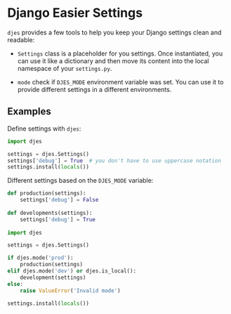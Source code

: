 Django Easier Settings
======================

``djes`` provides a few tools to help you keep your Django settings
clean and readable:

 * ``Settings`` class is a placeholder for you settings. Once instantiated,
   you can use it like a dictionary and then move its content into the local
   namespace of your ``settings.py``.

 * ``mode`` check if ``DJES_MODE`` environment variable was set. You can
   use it to provide different settings in a different environments.

Examples
--------

Define settings with ``djes``:

```python
import djes

settings = djes.Settings()
settings['debug'] = True  # you don't have to use uppercase notation
settings.install(locals())
```

Different settings based on the ``DJES_MODE`` variable:

```python
def production(settings):
    settings['debug'] = False
  
def developments(settings):
    settings['debug'] = True
 
import djes

settings = djes.Settings()

if djes.mode('prod'):
    production(settings)
elif djes.mode('dev') or djes.is_local():
    development(settings)
else:
    raise ValueError('Invalid mode')

settings.install(locals())
```
